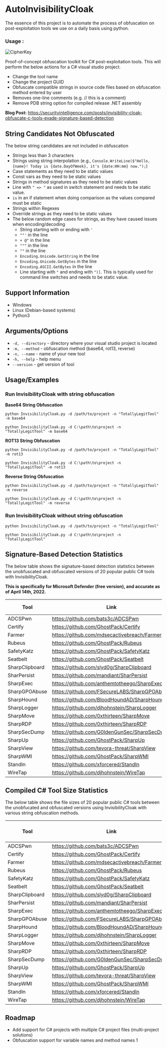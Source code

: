 # AutoInvisibilityCloak

The essence of this project is to automate the process of obfuscation on post-exploitation tools we use on a daily basis using python.

### Usage :
![CipherKey](https://gcdnb.pbrd.co/images/N90I0ayPDZzj.png?o=1)

Proof-of-concept obfuscation toolkit for C# post-exploitation tools. This will perform the below actions for a C# visual studio project.

* Change the tool name
* Change the project GUID
* Obfuscate compatible strings in source code files based on obfuscation method entered by user
* Removes one-line comments (e.g. // this is a comment)
* Remove PDB string option for compiled release .NET assembly

**Blog Post:** https://securityintelligence.com/posts/invisibility-cloak-obfuscate-c-tools-evade-signature-based-detection

## String Candidates Not Obfuscated
The below string candidates are not included in obfuscation
* Strings less than 3 characters
* Strings using string interpolation (e.g., `Console.WriteLine($"Hello, {name}! Today is {date.DayOfWeek}, it's {date:HH:mm} now.");`)
* Case statements as they need to be static values
* Const vars as they need to be static values
* Strings in method signatures as they need to be static values
* Line with `" => "` as used in switch statement and needs to be static value.
* ` is ` in an if statement when doing comparison as the values compared must be static
* Strings within Regexes
* Override strings as they need to be static values
* The below random edge cases for strings, as they have caused issues when encoding/decoding
  * String starting with or ending with `'`
  * `""'` in the line
  * `+ @"` in the line
  * `"""` in the line
  * `""` in the line
  * `Encoding.Unicode.GetString` in the line
  * `Encoding.Unicode.GetBytes` in the line
  * `Encoding.ASCII.GetBytes` in the line
  * Line starting with `"` and ending with `")]`. This is typically used for command line switches and needs to be static value.

## Support Information
* Windows
* Linux (Debian-based systems)
* Python3

## Arguments/Options

* `-d, --directory` - directory where your visual studio project is located
* `-m, --method` - obfuscation method (base64, rot13, reverse)
* `-n, --name` - name of your new tool
* `-h, --help` - help menu
* `--version` - get version of tool

## Usage/Examples

### Run InvisibilityCloak with string obfuscation

**Base64 String Obfuscation**

`python InvisibilityCloak.py -d /path/to/project -n "TotallyLegitTool" -m base64`

`python InvisibilityCloak.py -d C:\path\to\project -n "TotallyLegitTool" -m base64`

**ROT13 String Obfuscation**

`python InvisibilityCloak.py -d /path/to/project -n "TotallyLegitTool" -m rot13`

`python InvisibilityCloak.py -d C:\path\to\project -n "TotallyLegitTool" -m rot13`

**Reverse String Obfuscation**

`python InvisibilityCloak.py -d /path/to/project -n "TotallyLegitTool" -m reverse`

`python InvisibilityCloak.py -d C:\path\to\project -n "TotallyLegitTool" -m reverse`

### Run InvisibilityCloak without string obfuscation

`python InvisibilityCloak.py -d /path/to/project -n "TotallyLegitTool"`

`python InvisibilityCloak.py -d C:\path\to\project -n "TotallyLegitTool"`

## Signature-Based Detection Statistics

The below table shows the signature-based detection statistics between the unobfuscated and obfuscated versions of 20 popular public C# tools with InvisibilityCloak.

**This is specifically for Microsoft Defender (free version), and accurate as of April 14th, 2022.**

| Tool      | Link | Unobfuscated | Obfuscated w/ InvisibilityCloak |
| ----------- | ----------- | ----------- | ----------- |
| ADCSPwn   | https://github.com/bats3c/ADCSPwn        | **Detected**        | Not Detected         |
| Certify      | https://github.com/GhostPack/Certify       | **Detected**       | Not Detected      |
| Farmer   | https://github.com/mdsecactivebreach/Farmer        | **Detected**        | Not Detected         |
| Rubeus      | https://github.com/GhostPack/Rubeus       | **Detected**       | **Detected**       |
| SafetyKatz   | https://github.com/GhostPack/SafetyKatz        | **Detected**        | Not Detected         |
| Seatbelt      | https://github.com/GhostPack/Seatbelt       | **Detected**       | Not Detected        |
| SharpClipboard   | https://github.com/slyd0g/SharpClipboard        | Not Detected        | Not Detected         |
| SharPersist      | https://github.com/mandiant/SharPersist       | Not Detected       | Not Detected        |
| SharpExec   | https://github.com/anthemtotheego/SharpExec        | **Detected**        | Not Detected         |
| SharpGPOAbuse      | https://github.com/FSecureLABS/SharpGPOAbuse       | **Detected**       | Not Detected        |
| SharpHound   | https://github.com/BloodHoundAD/SharpHound        | Not Detected        | Not Detected         |
| SharpLogger      | https://github.com/djhohnstein/SharpLogger       | **Detected**       | Not Detected        |
| SharpMove   | https://github.com/0xthirteen/SharpMove        | **Detected**        | Not Detected         |
| SharpRDP      | https://github.com/0xthirteen/SharpRDP       | **Detected**       | **Detected**       |
| SharpSecDump   | https://github.com/G0ldenGunSec/SharpSecDump        | **Detected**        | Not Detected         |
| SharpUp      | https://github.com/GhostPack/SharpUp       | Not Detected       | Not Detected        |
| SharpView   | https://github.com/tevora-threat/SharpView        | **Detected**        | Not Detected         |
| SharpWMI      | https://github.com/GhostPack/SharpWMI       | **Detected**       | Not Detected        |
| StandIn   | https://github.com/xforcered/StandIn        | **Detected**        | Not Detected         |
| WireTap   | https://github.com/djhohnstein/WireTap        | Not Detected        | Not Detected         |

## Compiled C# Tool Size Statistics

The below table shows the file sizes of 20 popular public C# tools between the unobfucated and obfuscated versions using InvisibilityCloak with various string obfuscation methods.

| Tool      | Link | Unobfuscated | ROT13 String Obfuscation | Base64 String Obfuscation | Reverse String Obfuscation |
| ----------- | ----------- | ----------- | ----------- | ----------- | ----------- |
| ADCSPwn   | https://github.com/bats3c/ADCSPwn        | 718 KB        | 728 KB         | 722 KB         | 720 KB         |
| Certify      | https://github.com/GhostPack/Certify       | 170 KB        | 198 KB      | 178 KB         | 176 KB         |
| Farmer   | https://github.com/mdsecactivebreach/Farmer        | 13 KB         | 17 KB          | 14 KB         | 13 KB         |
| Rubeus      | https://github.com/GhostPack/Rubeus       | 418 KB        | 605 KB       | 469 KB         | 455 KB         |
| SafetyKatz   | https://github.com/GhostPack/SafetyKatz        | 714 KB        | 716 KB          | 948 KB         | 715 KB         |
| Seatbelt      | https://github.com/GhostPack/Seatbelt       | 543 KB       | 904 KB         | 618 KB         | 608 KB         |
| SharpClipboard   | https://github.com/slyd0g/SharpClipboard        | 6 KB         | 7 KB          | 6 KB         | 7 KB         |
| SharPersist      | https://github.com/mandiant/SharPersist       | 231 KB      | 281 KB         | 248 KB         | 243 KB         |
| SharpExec   | https://github.com/anthemtotheego/SharpExec        | 30 KB         | 57 KB          | 36 KB         | 34 KB         |
| SharpGPOAbuse      | https://github.com/FSecureLABS/SharpGPOAbuse       | 70 KB       | 98 KB         | 79 KB         | 76 KB         |
| SharpHound   | https://github.com/BloodHoundAD/SharpHound        | 880 KB         | 897 KB         | 885 KB         | 883 KB         |
| SharpLogger      | https://github.com/djhohnstein/SharpLogger       | 19 KB        | 27 KB         | 20 KB         | 20 KB         |
| SharpMove   | https://github.com/0xthirteen/SharpMove        | 41 KB         | 100 KB          | 50 KB         | 49 KB         |
| SharpRDP      | https://github.com/0xthirteen/SharpRDP       | 322 KB       | 346 KB       | 326 KB         | 325 KB         |
| SharpSecDump   | https://github.com/G0ldenGunSec/SharpSecDump        | 42 KB         | 55 KB         | 45 KB         | 43 KB         |
| SharpUp      | https://github.com/GhostPack/SharpUp       | 35 KB        | 50 KB        | 40 KB         | 39 KB         |
| SharpView   | https://github.com/tevora-threat/SharpView        | 719 KB         | 856 KB         | 742 KB         | 738 KB         |
| SharpWMI      | https://github.com/GhostPack/SharpWMI       | 53 KB        | 92 KB        | 62 KB         | 61 KB         |
| StandIn   | https://github.com/xforcered/StandIn        | 162 KB         | 294 KB       | 197 KB         | 189 KB         |
| WireTap   | https://github.com/djhohnstein/WireTap        | 282 KB        | 292 KB         | 285 KB         | 284 KB         |



## Roadmap

* Add support for C# projects with multiple C# project files (multi-project solutions)
* Obfuscation support for variable names and method names
1
